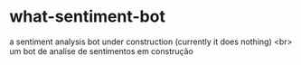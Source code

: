 # what-sentiment-bot
a sentiment analysis bot under construction (currently it does nothing)  &lt;br> um bot de analise de sentimentos em construção
